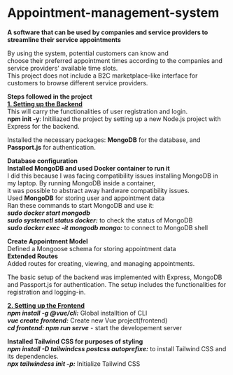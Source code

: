 # Appointment-management-system
**A software that can be used by companies and service providers to streamline their service appointments**  

By using the system, potential customers can know and  
choose their preferred appointment times according to the companies and service providers' available time slots.  
This project does not include a B2C marketplace-like interface for customers to browse different service providers.

**Steps followed in the project**  
**<u>1. Setting up the Backend</u>**  
This will carry the functionalities of user registration and login.  
**npm init -y**: Initiliazed the project by setting up a new Node.js project with Express for the backend. 

Installed the necessary packages: **MongoDB** for the database, and **Passport.js** for authentication. 

**Database configuration**  
**Installed MongoDB and used Docker container to run it**  
I did this because I was facing compatibility issues installing MongoDB in my laptop. By running MongoDB inside a container,  
it was possible to abstract away hardware compatibility issues.  
Used **MongoDB** for storing user and appointment data  
Ran these commands to start MongoDB and use it:  
***sudo docker start mongodb***  
***sudo systemctl status docker:*** to check the status of MongoDB  
***sudo docker exec -it mongodb mongo:*** to connect to MongoDB shell 

**Create Appointment Model**  
Defined a Mongoose schema for storing appointment data  
**Extended Routes**  
Added routes for creating, viewing, and managing appointments.  

The basic setup of the backend was implemented with Express, MongoDB and Passport.js for authentication. The setup includes  the functionalities for registration and logging-in. 

**<u>2. Setting up the Frontend</u>**  
***npm install -g @vue/cli:*** Global installtion of CLI  
***vue create frontend:*** Create new Vue project(frontend)  
***cd frontend: npm run serve*** - start the developement server

**Installed Tailwind CSS for purposes of styling**  
***npm install -D tailwindcss postcss autoprefixe:*** to install Tailwind CSS and its dependencies.  
***npx tailwindcss init -p:*** Initialize Tailwind CSS












